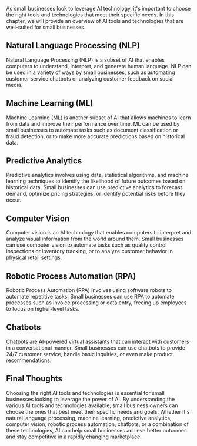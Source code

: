 

As small businesses look to leverage AI technology, it's important to choose the right tools and technologies that meet their specific needs. In this chapter, we will provide an overview of AI tools and technologies that are well-suited for small businesses.

Natural Language Processing (NLP)
---------------------------------

Natural Language Processing (NLP) is a subset of AI that enables computers to understand, interpret, and generate human language. NLP can be used in a variety of ways by small businesses, such as automating customer service chatbots or analyzing customer feedback on social media.

Machine Learning (ML)
---------------------

Machine Learning (ML) is another subset of AI that allows machines to learn from data and improve their performance over time. ML can be used by small businesses to automate tasks such as document classification or fraud detection, or to make more accurate predictions based on historical data.

Predictive Analytics
--------------------

Predictive analytics involves using data, statistical algorithms, and machine learning techniques to identify the likelihood of future outcomes based on historical data. Small businesses can use predictive analytics to forecast demand, optimize pricing strategies, or identify potential risks before they occur.

Computer Vision
---------------

Computer vision is an AI technology that enables computers to interpret and analyze visual information from the world around them. Small businesses can use computer vision to automate tasks such as quality control inspections or inventory tracking, or to analyze customer behavior in physical retail settings.

Robotic Process Automation (RPA)
--------------------------------

Robotic Process Automation (RPA) involves using software robots to automate repetitive tasks. Small businesses can use RPA to automate processes such as invoice processing or data entry, freeing up employees to focus on higher-level tasks.

Chatbots
--------

Chatbots are AI-powered virtual assistants that can interact with customers in a conversational manner. Small businesses can use chatbots to provide 24/7 customer service, handle basic inquiries, or even make product recommendations.

Final Thoughts
--------------

Choosing the right AI tools and technologies is essential for small businesses looking to leverage the power of AI. By understanding the various AI tools and technologies available, small business owners can choose the ones that best meet their specific needs and goals. Whether it's natural language processing, machine learning, predictive analytics, computer vision, robotic process automation, chatbots, or a combination of these technologies, AI can help small businesses achieve better outcomes and stay competitive in a rapidly changing marketplace.
